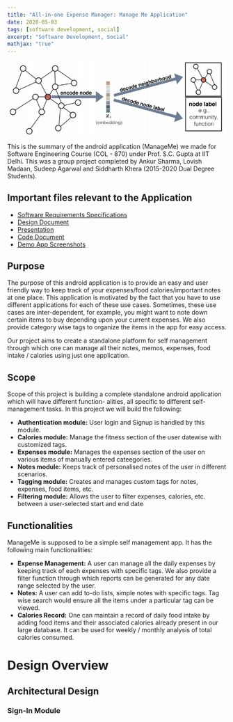 ```yaml
---
title: "All-in-one Expense Manager: Manage Me Application"
date: 2020-05-03
tags: [software development, social]
excerpt: "Software Development, Social"
mathjax: "true"
---
```


<div style="text-align: center;">
  <img src="/images/graph-embeddings/graphs.png" style="width: 1800px">
</div>

This is the summary of the android application (ManageMe) we made for Software Engineering Course (COL - 870) under Prof. S.C. Gupta at IIT Delhi. This was a group project completed by Ankur Sharma, Lovish Madaan, Sudeep Agarwal and Siddharth Khera (2015-2020 Dual Degree Students).

## Important files relevant to the Application

* [Software Requirements Specifications](/_docs/software/SRS.pdf)
* [Design Document](/_docs/software/Design.pdf)
* [Presentation](/_docs/software/PPT.pdf)
* [Code Document](/_docs/software/Code.pdf)
* [Demo App Screenshots](/_docs/software/Demo.pdf)

## Purpose
The purpose of this android application is to provide an easy and user friendly way to keep track of your expenses/food calories/important notes at one place. This application is motivated by the fact that you have to use different applications for each of these use cases. Sometimes, these use cases are inter-dependent, for example, you might want to note down certain items to buy depending upon your current expenses. We also provide category wise tags to organize the items in the app for easy access.

Our project aims to create a standalone platform for self management through which one can manage all their notes, memos, expenses, food intake / calories using just one application.

## Scope
Scope of this project is building a complete standalone android application which will have different function- alities, all specific to different self-management tasks. In this project we will build the following:

* **Authentication module:** User login and Signup is handled by this module.
* **Calories module:** Manage the fitness section of the user datewise with customized tags.
* **Expenses module:** Manages the expenses section of the user on various items of manually entered cateegories.
* **Notes module:** Keeps track of personalised notes of the user in different scenarios.
* **Tagging module:** Creates and manages custom tags for notes, expenses, food items, etc.
* **Filtering module:** Allows the user to filter expenses, calories, etc. between a user-selected start and end date

## Functionalities
ManageMe is supposed to be a simple self management app. It has the following main functionalities:

* **Expense Management:** A user can manage all the daily expenses by keeping track of each expenses with specific tags. We also provide a filter function through which reports can be generated for any date range selected by the user.
* **Notes:** A user can add to-do lists, simple notes with specific tags. Tag wise search would ensure all the items under a particular tag can be viewed.
* **Calories Record:** One can maintain a record of daily food intake by adding food items and their associated calories already present in our large database. It can be used for weekly / monthly analysis of total calories consumed.

# Design Overview

## Architectural Design

### Sign-In Module
### 
